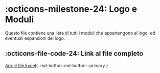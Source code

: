 # :octicons-milestone-24: Logo e Moduli

Questo file contiene una lista di tutti i moduli che appartengono al logo, ed eventuali espansioni del logo.

## :octicons-file-code-24: Link al file completo

[Apri il file Excel](https://1drv.ms/x/s!AvjD8meJH0vAnUxtU_XpPYGHss9X?e=MGT1kW){ .md-button .md-button--primary }